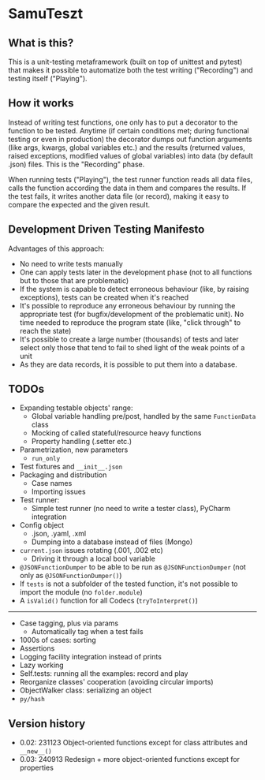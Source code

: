 # SamuTeszt

## What is this?
This is a unit-testing metaframework (built on top of unittest and pytest) that makes it possible to automatize both the test writing ("Recording") and testing itself ("Playing").
## How it works
Instead of writing test functions, one only has to put a decorator to the function to be tested. 
Anytime (if certain conditions met; during functional testing or even in production) the decorator dumps out function arguments (like args, kwargs, global variables etc.) and the results (returned values, raised exceptions, modified values of global variables) into data (by default .json) files.
This is the "Recording" phase.

When running tests ("Playing"), the test runner function reads all data files, calls the function according the data in them and compares the results. If the test fails, it writes another data file (or record), making it easy to compare the expected and the given result.
## Development Driven Testing Manifesto
Advantages of this approach:
- No need to write tests manually
- One can apply tests later in the development phase (not to all functions but to those that are problematic)
- If the system is capable to detect erroneous behaviour (like, by raising exceptions), tests can be created when it's reached
- It's possible to reproduce any erroneous behaviour by running the appropriate test (for bugfix/development of the problematic unit). No time needed to reproduce the program state (like, "click through" to reach the state)
- It's possible to create a large number (thousands) of tests and later select only those that tend to fail to shed light of the weak points of a unit
- As they are data records, it is possible to put them into a database.

## TODOs

- Expanding testable objects' range:
  - Global variable handling pre/post, handled by the same `FunctionData` class
  - Mocking of called stateful/resource heavy functions
  - Property handling (.setter etc.)
- Parametrization, new parameters
  - `run_only`
- Test fixtures and `__init__.json` 
- Packaging and distribution
  - Case names
  - Importing issues
- Test runner:
  - Simple test runner (no need to write a tester class), PyCharm integration
- Config object
  - .json, .yaml, .xml
  - Dumping into a database instead of files (Mongo)
- `current.json` issues rotating (.001, .002 etc)
  - Driving it through a local bool variable
- `@JSONFunctionDumper` to be able to be run as `@JSONFunctionDumper` (not only as `@JSONFunctionDumper()`)
- If `tests` is not a subfolder of the tested function, it's not possible to import the module (no `folder.module`)
- A `isValid()` function for all Codecs (`tryToInterpret()`)

---

- Case tagging, plus via params
  - Automatically tag when a test fails
- 1000s of cases: sorting
- Assertions
- Logging facility integration instead of prints
- Lazy working
- Self.tests: running all the examples: record and play
- Reorganize classes' cooperation (avoiding circular imports)
- ObjectWalker class: serializing an object
- `py/hash`

## Version history
- 0.02: 231123 Object-oriented functions except for class attributes and `__new__()` 
- 0.03: 240913 Redesign + more object-oriented functions except for properties 
